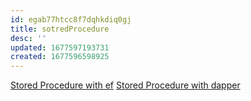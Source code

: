 ```yaml
---
id: egab77htcc8f7dqhkdiq0gj
title: sotredProcedure
desc: ''
updated: 1677597193731
created: 1677596598925
---
```


[Stored Procedure with ef](https://code-maze.com/efcore-execute-stored-procedures/)
[Stored Procedure with dapper](https://makolyte.com/csharp-execute-a-stored-procedure-with-dapper/)
